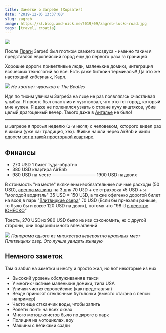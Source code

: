 ```yaml
---
title: Заметки о Загребе (Хорватия)
date: '2019-12-06 13:37:00'
slug: zagreb
image: https://s3.blog.amd-nick.me/2019/09/zagreb-lucko-road.jpg
tags: [travel, croatia]
---
```


![](https://s3.blog.amd-nick.me/2019/09/zagreb-lucko-road.jpg)

После [Праги](2019-11-06-prague.md) Загреб был глотком свежего воздуха - именно таким я представлял европейский город еще до первого раза за границей

Хорошие дороги, приветливые люди, маленькие домики, интеграция всяческих технологий во все. Есть даже биткоин терминалы!! Да это же настоящий киберпанк, Карл.

<!--truncate-->

![](https://s3.blog.amd-nick.me/2019/09/zagreb-abbey-road-beatles.jpg)
*Не хватает чувачков с The Beatles*

Идя по тихим уличкам Загреба на лице не раз появлялась счастливая улыбка. Я просто был счастлив и чувствовал, что это тот город, который мне нужен. Я даже не поленился узнать о стране кучу ништяков, убив целый драгоценный вечер. Такого даже в [Анталье](2019-10-06-antalya.md) не было!

* * *

В Загребе я пробыл неделю (2-9 июля) с человеком, которого видел раз в жизни (уже как традиция, хех). Жилье нашли через AirBnb и жили вдвоем [вот в такой просторной квартире](https://ru.airbnb.com/rooms/35928074).

## Финансы

- 270 USD 1 билет туда-обратно
- 380 USD квартира AirBnb
- 980 USD на месте
——————————
1900 USD на двоих

В стоимость "на месте" включены необязательные личные расходы (50 USD), [аренда машины](https://www.instagram.com/p/B1UIXs8Iyzg/) на 3 дня 70 USD + ее страховка 45 USD + я "молодой водитель" 35 USD = 150 USD, а также офигенно дорогой билет на вход в парк "[Плитвицкие озера](https://ru.wikipedia.org/wiki/%D0%9F%D0%BB%D0%B8%D1%82%D0%B2%D0%B8%D1%86%D0%BA%D0%B8%D0%B5_%D0%BE%D0%B7%D1%91%D1%80%D0%B0)" 70 USD (Если бы приехали раньше, то было бы и вовсе 120 USD на двоих), потому что "98 id [в реестре ЮНЕСКО](http://whc.unesco.org/ru/list/98)"

Тоесть, 270 USD из 980 USD было на изи сэкономить, но с другой стороны, они подарили много впечатлений

![](https://s3.blog.amd-nick.me/2019/09/plitvice-lakes-panorama.jpg)
*Панорама одного из множества невероятно красивых мест Плитвицких озер. Это лучше увидеть вживую*

## Немного заметок

Там я забил на заметки и инсту и просто жил, но вот некоторые из них

- Высокий уровень обслуживания в такси
- У многих частные маленькие домики, типа USA
- Улички чистко европейские (как представлял)
- Везде приносят стеклянные бутылочки (вместо стакана с пепси например)
- Часто еще стаканчик воды, чтобы запить
- Ролеты почти на всех окнах
- Много мотоциклистов было по дороге в парк
- Полиция на мотоциклах, воу
- Машины с великами сзади
